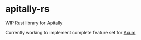# apitally-rs

WIP Rust library for [Apitally](https://apitally.io/)

Currently working to implement complete feature set for [Axum](https://crates.io/crates/axum)
